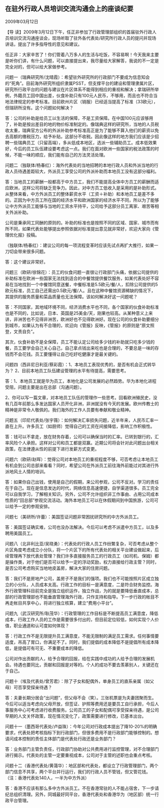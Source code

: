 ## 在驻外行政人员培训交流沟通会上的座谈纪要

2009年03月12日



【导  读】2009年3月12日下午，任正非参加了行政管理部组织的首届驻外行政人员培训交流沟通座谈会，现场听取了驻外各代表处/研究所行政人员的提问并现场讲话，提出了许多指导性的意见和建议。



任正非：大家辛苦了！你们管着八万多人的生活与吃饭，不容易啊！今天我来主要是听你们讲，有什么问题，可以直接提出来，我尽量给大家解答，我说的不一定是完全对的，但可以给大家做参考。

问题一（瑞典研究所/沈晴霞）：希望驻外研究所的行政部门不要成为信息知会的“死角”。目前海外研究所组织隶属PSST，但支撑平台的建设和管理隶属片区，研究所行政平台的问题与建议在片区体系不能得到相应的重视和解决；拿瑞研所举例，外籍员工回中国出差，伙食补助只有100元人民币，不够用，而且也不符合当地法律规定的参考标准。目前欧州片区（销服）已经适当提高了标准（33欧元），但瑞研所没有。这个问题如何解决？

答：公司的补助是给员工以生活的保障，不是工资保障。在中国100元应该够用了，补助是按出差目的地的物价标准制定的。像瑞典这样的研究所，当地的人员税收太重，瑞典官方公布的外派补助参考标准高正是为了能够不算入他们的薪资以免去高额的缴税压力，给予补贴，这部分不收税。因此像这样的地方我们应该是少招聘一些瑞典员工（只留高端），多从低成本地区，选派一些辅助员工。成本低效果好，今后的员工队伍建设要考虑这一点。我们在面对欧洲一些国家的税法政策的时候，不能一味的顺应，我们能有自己的方法灵活处理。

问题二（独联体/杨春红）：海外代表处的当地招聘的本地行政人员和外派当地的行政人员待遇差距较大，外派员工享受公司的外派补助而本地员工没有这部分福利。

答：当地员工的薪酬一般都高于中方员工，我们不能提高全体中方员工的薪酬而适应欧洲，这样公司将缺乏竞争力。因此，对中方员工低收入是采用的是补助形式。从整体来看，中方外派员工的整体薪资水平（工资＋补助）和本地员工是差不多的。正因为中方员工所在国的经济水平和欧洲国家的经济水平不同，所以为了能够让中方外派员工能够与当地的工资水平持平，公司给予这部分员工离家、艰苦等相关外派补助。

公司是秉承同工同酬的原则的。补助的标准也是按照不同的区域、国家、城市而有所不同，如果代表处能够提出参照依据对标准提出意见就非常好，欢迎大家向《管理优化报》投稿。

（独联体/杨春红）：建议公司的每一项流程变革时应该先试点再扩大推行，如果一刀切会带来很多问题。

答：这个建议非常好。

问题三（欧研/徐锦花）：员工的伙食问题一直很让行政部门头痛，依据公司提供的补助标准在欧洲一些国家无法找到适合的中餐馆提供餐饮服务，如某代表处好不容易在当地找到一个中餐馆同意送餐，中餐标准是5.5欧元/餐/人，扣除公司提供的5欧元标准，员工自己还需出0.5欧元/餐/人。且在这种中餐馆资源稀缺的情况下，其提供的服务质量和菜品质量也无法保障。该如何解决好这一问题呢？

答：不同国家，其地域环境不同，经济消费水平也不同，各个国家的伙食补助标准也是不同的，比如说，日本、英国是25美金/天，刚果也较高。从某种意义上来讲，非洲苦也不见得非洲苦，欧洲好也不见得欧洲好。现在公司的伙食补助要细分到城市，如果认为有不合理的，欢迎向《管报》反映，《管报》的原则是“原文照登，文责自负”。

其次，伙食补助不是全保障，员工不能认定公司给多少钱的补助就只吃多少钱的餐，员工要学会自己关心自己，自己拿点钱出来吃也是合理的，不要总是一味的存钱而不会花钱。员工要懂得让自己吃好吃健康才是最关键的。

问题四（西非尼日利亚/蔡彩霞）：1、本地员工表现优秀的，是否有机会正式转华为？ 2、目前本地员工队伍建设管理的水平有待提高，需要思考。

答：1、本地员工就是华为员工，本地化是公司发展的必然趋势。华为本地化进程受阻，问题主要是出在总部（沟通问题）。

2、你可以写一篇文章，对本地员工队伍的管理作一些思考。回看欧洲殖民史，没有几百年前那么多发达国家人员开化非洲，非洲就没有今天的发展。欧州传教士的精神是非常令人敬佩的。我们海外的工作人员要有奉献和敬业精神。

问题五（印尼代表处/张宇薇）：如何解决汇率损失问题，近半年来，人民币汇率一直在上升。许多员工（如厨师）觉得自己的工资在间接降低，影响工作积极性。

答：钱可以不拿走，放在财务存着，公司可以确保当时的汇率。已转到银行的，汇率风险个人承担。这样对公司和员工都是双赢。近期公司将会针对此问题出台相关政策，在法律遵从性的前提下进行发薪方式变更。

问题六（欧研/赵晖）：觉得公司对本地员工的重视程度不够，可否考虑让本地员工有机会到公司总部来看看？同时，希望公司在外派员工前往海外前能过对其进行外派地风土人情的培训。

答：如果你自己出钱，使用是自己的假期，来公司参观，公司不反对。学习的责任在于自己。现在是信息发达的时代，网络信息高速便捷，自学渠道很多。员工完全可以自我学习，了解相关知识。另外，公司不允许组织非工作事由、占用公司成本性质的“回总部”参观交流活动。海外本地员工可以在休假期间到中国旅游，公司可以给予一定的参观安排。

问题七（美研所/许蕾）：美国签证问题非常困扰研究所的中方外派员工。

答：美国签证确实难，公司也没办法解决。今后可以考虑不派遣中方员工，以及多聘用美国员工。

问题八（北非利比亚/吴晓勇）：代表处的行政人员工作纷繁复杂，可否考虑从整个片区角度考虑成立小分队，将一个片区下的所有代表处的相关平台建设做起来，后续管理再下放代表处管理？我们许多直接服务员工的行政员工（如司机、保姆）都是操作类，对于他们是否可以给予一定的浮动奖励，权力直接给行政主管？同时，是否公司考虑购买当地地皮盖房，解决大家的住房问题。

答：我们不是房地产公司，盖房子不是我们的强项。我们也不可能按照片区成立独立的小分队，人员成本太高。行政工作的目标一是满意度，二是符合财务监控。海外行政管理科目前完全是独立组织运作，独立作战，为的就是要降低垂直成本，总部的行政管理部也不能垂直管理海外行政，只作支持和指导。下一步行政的帐目不再走帐目共享中心，将进行独立核算，建立“费用小平台”。

问题九（武汉研究所/耿茂华）：行政管理的工作目标是不断提高员工满意度，降低成本，行政工作人员的工作是需要很多付出的，但目前定位较低，如何实现个人价值，职业通道和认可度如何体现？

答：行政工作不是无限提升员工满意度，不能无限制的满足员工需求。任何事情要适度，吊高了胃口，你满足不了。同时，我们提倡的成本降低不是提倡所有成本降低，是提倡可有可无、不重要成本的降低。

公司对作出贡献的人，给予合理的回报，给在实践中成功的人给予合理的发展机会。待遇也要同比，贡献和回报是对等的。个人的成功不要去羡慕别人，关键还在于自己。

问题十（埃及代表处/曾芳君）：除了子女和配偶外，单身员工的直系亲属（如父母）可否享受探亲待遇？

答：夫妻长期分居会“出问题”，但父母不会（笑）。三张机票是为夫妻团聚而生。今后可以适当考虑向父母开放，但签证、护照等费用还是要员工自行承担，今后人事服务中心可考虑进行收费服务。公司员工的子女和配偶可享受探亲待遇，是公司早期的人文关怀政策，现在情况变化了，政策需要进行修改，已基本出台。

问题十一（墨西哥代表处/卢益珠）：今年公司对行政成本提出了降10-20%的明确要求，代表处把考核指标下到行政部门，但很多费用不是行政部门能够控制的。想请问成本控制的责任主体部门是代表处行政还是业务部门？

答：业务部门主管负责任，行政部门协助对公共费用进行监控管理，对不合理部门进行揭示。代表处的主管一定要重视成本，公司对于主管的述职也会重点考核。

问题十二（香港代表处/黄蔼华）：地区部和代表处，都设立了行政管理部门，两个部门信息不共享，两个平台并行运行，我们的行政人员不管钱，但又管花钱。（注：香港代表处140人，一半为中方外派）

答：香港不应该有那么多中方外派员工。不在香港常驻的人不能占宿舍，下一步请纪总组织清理。另外，同城最好同平台，香港代表处和香港华为（地区部）统一行政平台管理。
